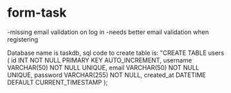 # form-task
-missing email validation on log in
-needs better email validation when registering

Database name is taskdb, sql code to create table is:
"CREATE TABLE users (
    id INT NOT NULL PRIMARY KEY AUTO_INCREMENT,
    username VARCHAR(50) NOT NULL UNIQUE,
    email VARCHAR(50) NOT NULL UNIQUE,
    password VARCHAR(255) NOT NULL,
    created_at DATETIME DEFAULT CURRENT_TIMESTAMP
);
